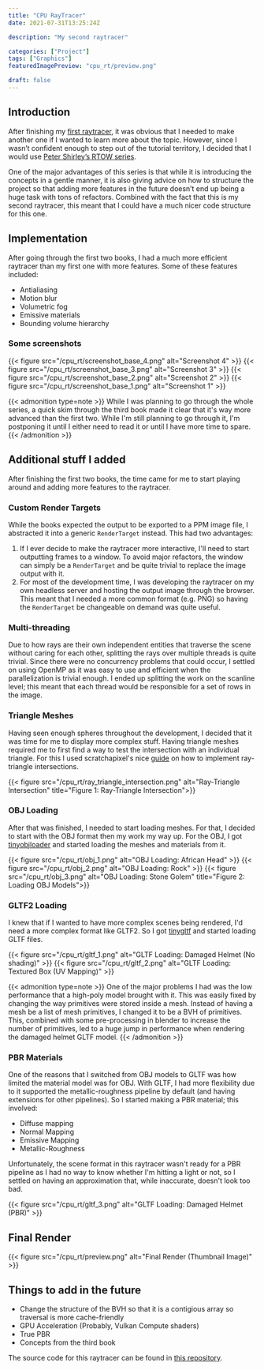 ```yaml
---
title: "CPU RayTracer"
date: 2021-07-31T13:25:24Z

description: "My second raytracer"

categories: ["Project"]
tags: ["Graphics"]
featuredImagePreview: "cpu_rt/preview.png"

draft: false
---
```


## Introduction
After finishing my [first raytracer](https://mo7sen.github.io/projects/rustracer), it was obvious that I needed to make another one if I wanted to learn more about the topic. However, since I wasn’t confident enough to step out of the tutorial territory, I decided that I would use [Peter Shirley’s RTOW series](https://raytracing.github.io). 

One of the major advantages of this series is that while it is introducing the concepts in a gentle manner, it is also giving advice on how to structure the project so that adding more features in the future doesn’t end up being a huge task with tons of refactors. Combined with the fact that this is my second raytracer, this meant that I could have a much nicer code structure for this one.

## Implementation
After going through the first two books, I had a much more efficient raytracer
than my first one with more features. Some of these features included:
- Antialiasing
- Motion blur
- Volumetric fog
- Emissive materials
- Bounding volume hierarchy

### Some screenshots
{{< figure src="/cpu_rt/screenshot_base_4.png" alt="Screenshot 4" >}}
{{< figure src="/cpu_rt/screenshot_base_3.png" alt="Screenshot 3" >}}
{{< figure src="/cpu_rt/screenshot_base_2.png" alt="Screenshot 2" >}}
{{< figure src="/cpu_rt/screenshot_base_1.png" alt="Screenshot 1" >}}

{{< admonition type=note >}}
While I was planning to go through the whole series, a quick skim through the
third book made it clear that it's way more advanced than the first two. While
I'm still planning to go through it, I'm postponing it until I either need to
read it or until I have more time to spare.
{{< /admonition >}}

## Additional stuff I added
After finishing the first two books, the time came for me to start playing
around and adding more features to the raytracer.

### Custom Render Targets
While the books expected the output to be exported to a PPM image file, I
abstracted it into a generic `RenderTarget` instead. This had two advantages:
1. If I ever decide to make the raytracer more interactive, I'll need to start
   outputting frames to a window. To avoid major refactors, the window can
   simply be a `RenderTarget` and be quite trivial to replace the image output
   with it.
2. For most of the development time, I was developing the raytracer on my own
   headless server and hosting the output image through the browser. This meant
   that I needed a more common format (e.g. PNG) so having the `RenderTarget`
   be changeable on demand was quite useful.

### Multi-threading
Due to how rays are their own independent entities that traverse the scene
without caring for each other, splitting the rays over multiple threads is quite
trivial. Since there were no concurrency problems that could occur, I settled on
using OpenMP as it was easy to use and efficient when the parallelization is 
trivial enough. I ended up splitting the work on the scanline level; this meant
that each thread would be responsible for a set of rows in the image.

### Triangle Meshes
Having seen enough spheres throughout the development, I decided that it was
time for me to display more complex stuff. Having triangle meshes required me to
first find a way to test the intersection with an individual triangle. For this
I used scratchapixel's nice
[guide](https://www.scratchapixel.com/lessons/3d-basic-rendering/ray-tracing-rendering-a-triangle/ray-triangle-intersection-geometric-solution)
on how to implement ray-triangle intersections.

{{< figure src="/cpu_rt/ray_triangle_intersection.png" alt="Ray-Triangle Intersection" title="Figure 1: Ray-Triangle Intersection">}}

### OBJ Loading
After that was finished, I needed to start loading meshes. For that, I decided
to start with the OBJ format then my work my way up. For the OBJ, I got
[tinyobjloader](https://github.com/tinyobjloader/tinyobjloader) and started
loading the meshes and materials from it.

{{< figure src="/cpu_rt/obj_1.png" alt="OBJ Loading: African Head" >}}
{{< figure src="/cpu_rt/obj_2.png" alt="OBJ Loading: Rock" >}}
{{< figure src="/cpu_rt/obj_3.png" alt="OBJ Loading: Stone Golem" title="Figure 2: Loading OBJ Models">}}

### GLTF2 Loading
I knew that if I wanted to have more complex scenes being rendered, I'd need a
more complex format like GLTF2. So I got
[tinygltf](https://github.com/syoyo/tinygltf) and started loading GLTF files.

{{< figure src="/cpu_rt/gltf_1.png" alt="GLTF Loading: Damaged Helmet (No shading)" >}}
{{< figure src="/cpu_rt/gltf_2.png" alt="GLTF Loading: Textured Box (UV Mapping)" >}}

{{< admonition type=note >}}
One of the major problems I had was the low performance that a high-poly model
brought with it. This was easily fixed by changing the way primitives were
stored inside a mesh. Instead of having a mesh be a list of mesh primitives, I
changed it to be a BVH of primitives. This, combined with some pre-processing in
blender to increase the number of primitives, led to a huge jump in performance
when rendering the damaged helmet GLTF model.
{{< /admonition >}}

### PBR Materials
One of the reasons that I switched from OBJ models to GLTF was how limited the
material model was for OBJ. With GLTF, I had more flexibility due to it
supported the metallic-roughness pipeline by default (and having extensions for
other pipelines). So I started making a PBR material; this involved:
- Diffuse mapping
- Normal Mapping
- Emissive Mapping
- Metallic-Roughness

Unfortunately, the scene format in this raytracer wasn't ready for a PBR
pipeline as I had no way to know whether I'm hitting a light or not, so I
settled on having an approximation that, while inaccurate, doesn't look too bad.

{{< figure src="/cpu_rt/gltf_3.png" alt="GLTF Loading: Damaged Helmet (PBR)" >}}

## Final Render
{{< figure src="/cpu_rt/preview.png" alt="Final Render (Thumbnail Image)" >}}

## Things to add in the future
- Change the structure of the BVH so that it is a contigious array so traversal
  is more cache-friendly
- GPU Acceleration (Probably, Vulkan Compute shaders)
- True PBR
- Concepts from the third book


The source code for this raytracer can be found in [this repository](https://github.com/mo7sen/cpu-raytracer).
